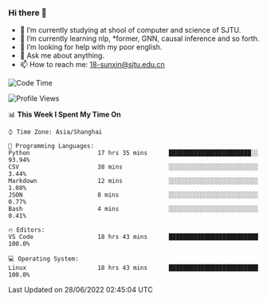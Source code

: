 ### Hi there 👋

<!--
**sunxin000/sunxin000** is a ✨ _special_ ✨ repository because its `README.md` (this file) appears on your GitHub profile.

Here are some ideas to get you started:

- 🔭 I’m currently working on ...
- 🌱 I’m currently learning ...
- 👯 I’m looking to collaborate on ...
- 🤔 I’m looking for help with ...
- 💬 Ask me about ...
- 📫 How to reach me: ...
- 😄 Pronouns: ...
- ⚡ Fun fact: ...
-->
- 🏫 I’m currently studying at shool of computer and science of SJTU.
- 🌱 I’m currently learning nlp, \*former, GNN, causal inference and so forth.
- 🤔 I’m looking for help with my poor english.
- 💬 Ask me about anything.
- 📫 How to reach me: 18-sunxin@sjtu.edu.cn
<!--START_SECTION:waka-->
![Code Time](http://img.shields.io/badge/Code%20Time-229%20hrs%2012%20mins-blue)

![Profile Views](http://img.shields.io/badge/Profile%20Views-0-blue)

📊 **This Week I Spent My Time On** 

```text
⌚︎ Time Zone: Asia/Shanghai

💬 Programming Languages: 
Python                   17 hrs 35 mins      ███████████████████████░░   93.94% 
CSV                      38 mins             ░░░░░░░░░░░░░░░░░░░░░░░░░   3.44% 
Markdown                 12 mins             ░░░░░░░░░░░░░░░░░░░░░░░░░   1.08% 
JSON                     8 mins              ░░░░░░░░░░░░░░░░░░░░░░░░░   0.77% 
Bash                     4 mins              ░░░░░░░░░░░░░░░░░░░░░░░░░   0.41%

🔥 Editors: 
VS Code                  18 hrs 43 mins      █████████████████████████   100.0%

💻 Operating System: 
Linux                    18 hrs 43 mins      █████████████████████████   100.0%

```


 Last Updated on 28/06/2022 02:45:04 UTC
<!--END_SECTION:waka-->
